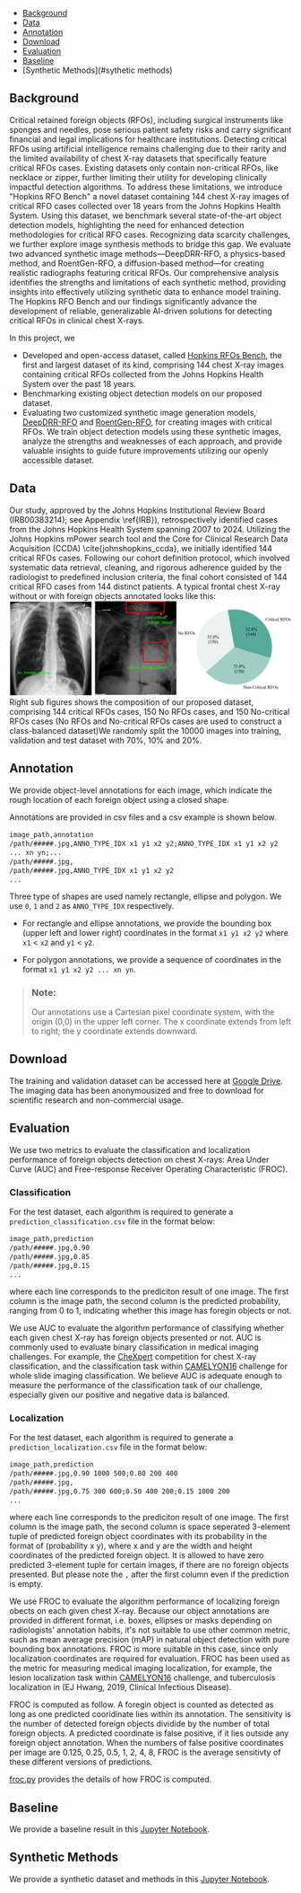 - [Background](#background)
- [Data](#data)
- [Annotation](#annotation)
- [Download](#download)
- [Evaluation](#evaluation)
- [Baseline](#baseline)
- [Synthetic Methods](#sythetic methods)


## Background
Critical retained foreign objects (RFOs), including surgical instruments like sponges and needles, pose serious patient safety risks and carry significant financial and legal implications for healthcare institutions. Detecting critical RFOs using artificial intelligence remains challenging due to their rarity and the limited availability of chest X-ray datasets that specifically feature critical RFOs cases. Existing datasets only contain non-critical RFOs, like necklace or zipper, further limiting their utility for developing clinically impactful detection algorithms. To address these limitations, we introduce "Hopkins RFO Bench" a novel dataset containing 144 chest X-ray images of critical RFO cases collected over 18 years from the Johns Hopkins Health System. Using this dataset, we benchmark several state-of-the-art object detection models, highlighting the need for enhanced detection methodologies for critical RFO cases. Recognizing data scarcity challenges, we further explore image synthesis methods to bridge this gap. We evaluate two advanced synthetic image methods—DeepDRR-RFO, a physics-based method, and RoentGen-RFO, a diffusion-based method—for creating realistic radiographs featuring critical RFOs. Our comprehensive analysis identifies the strengths and limitations of each synthetic method, providing insights into effectively utilizing synthetic data to enhance model training. The Hopkins RFO Bench and our findings significantly advance the development of reliable, generalizable AI-driven solutions for detecting critical RFOs in clinical chest X-rays.

In this project, we 
- Developed and open-access dataset, called [Hopkins RFOs Bench](), the first and largest dataset of its kind, comprising 144 chest X-ray images containing critical RFOs collected from the Johns Hopkins Health System over the past 18 years.
- Benchmarking existing object detection models on our proposed dataset.
- Evaluating two customized synthetic image generation models, [DeepDRR-RFO]() and [RoentGen-RFO](), for creating images with critical RFOs. We train object detection models using these synthetic images, analyze the strengths and weaknesses of each approach, and provide valuable insights to guide future improvements utilizing our openly accessible dataset.

## Data
Our study, approved by the Johns Hopkins Institutional Review Board (IRB00383214); see Appendix \ref{IRB}), retrospectively identified cases from the Johns Hopkins Health System spanning 2007 to 2024. Utilizing the Johns Hopkins mPower search tool and the Core for Clinical Research Data Acquisition (CCDA) \cite{johnshopkins_ccda}, we initially identified 144 critical RFOs cases. Following our cohort definition protocol, which involved systematic data retrieval, cleaning, and rigorous adherence guided by the radiologist to predefined inclusion criteria, the final cohort consisted of 144 critical RFO cases from 144 distinct patients. A typical frontal chest X-ray without or with foreign objects annotated looks like this:
![annotation](figures/rfo_com.png)
Right sub figures shows the composition of our proposed dataset, comprising 144 critical RFOs cases, 150 No RFOs cases, and 150 No-critical RFOs cases (No RFOs and No-critical RFOs cases are used to construct a class-balanced dataset)We randomly split the 10000 images into training, validation and test dataset with 70%, 10% and 20%.


## Annotation

We provide object-level annotations for each image, which indicate the rough location of each foreign object using a closed shape.

Annotations are provided in csv files and a csv example is shown below.

```csv
image_path,annotation
/path/#####.jpg,ANNO_TYPE_IDX x1 y1 x2 y2;ANNO_TYPE_IDX x1 y1 x2 y2 ... xn yn;...
/path/#####.jpg,
/path/#####.jpg,ANNO_TYPE_IDX x1 y1 x2 y2
...
```

Three type of shapes are used namely rectangle, ellipse and polygon. We use `0`, `1` and `2` as `ANNO_TYPE_IDX` respectively.

- For rectangle and ellipse annotations, we provide the bounding box (upper left and lower right) coordinates in the format `x1 y1 x2 y2` where `x1` < `x2` and `y1` < `y2`.

- For polygon annotations, we provide a sequence of coordinates in the format `x1 y1 x2 y2 ... xn yn`.

> ### Note:
> Our annotations use a Cartesian pixel coordinate system, with the origin (0,0) in the upper left corner. The x coordinate extends from left to right; the y coordinate extends downward.

## Download
The training and validation dataset can be accessed here at [Google Drive](https://drive.google.com/drive/folders/1SubfNALJn6aO56lUYeJsVpFLZuXurlBC). The imaging data has been
anonymousized and free to download for scientific research and non-commercial usage.


## Evaluation
We use two metrics to evaluate the classification and localization performance of foreign objects detection on chest X-rays: Area Under Curve (AUC) and  Free-response Receiver Operating Characteristic (FROC).

### Classification
For the test dataset, each algorithm is required to generate a `prediction_classification.csv` file in the format below:
```
image_path,prediction
/path/#####.jpg,0.90
/path/#####.jpg,0.85
/path/#####.jpg,0.15
...
```
where each line corresponds to the prediciton result of one image. The first column is the image path, the second column is the predicted probability, ranging from 0 to 1, indicating whether this image has foregin objects or not.

We use AUC to evaluate the algorithm performance of classifying whether each given chest X-ray has foreign objects presented or not. AUC is commonly used to evaluate binary classification in medical imaging challenges. For example, the [CheXpert](https://stanfordmlgroup.github.io/competitions/chexpert/) competition for chest X-ray classification, and the classification task within [CAMELYON16](https://camelyon16.grand-challenge.org/Evaluation/) challenge for whole slide imaging classification. We believe AUC is adequate enough to measure the performance of the classification task of our challenge, especially given our positive and negative data is balanced.

### Localization
For the test dataset, each algorithm is required to generate a `prediction_localization.csv` file in the format below:
```
image_path,prediction
/path/#####.jpg,0.90 1000 500;0.80 200 400
/path/#####.jpg,
/path/#####.jpg,0.75 300 600;0.50 400 200;0.15 1000 200
...
```
where each line corresponds to the prediciton result of one image. The first column is the image path, the second column
is space seperated 3-element tuple of predicted foreign object coordinates with its probability in the format of (probability x y), where x and y are the width and height coordinates of the predicted foreign object. It is allowed to have zero predicted 3-element tuple for certain images, if there are no foreign objects presented. But please note the `,` after the first column even if the prediction is empty.

We use FROC to evaluate the algorithm performance of localizing foreign obects on each given chest X-ray. Because our object annotations are provided in different format, i.e. boxes, ellipses or masks depending on radiologists' annotation habits, it's not suitable to use other common metric, such as mean average precision (mAP) in natural object detection with pure bounding box annotations. FROC is more suitable in this case, since only localization coordinates are required for evaluation. FROC has been used as the metric for measuring medical imaging localization, for example, the lesion localization task within [CAMELYON16](https://camelyon16.grand-challenge.org/Evaluation/) challenge, and tuberculosis localization in (EJ Hwang, 2019, Clinical Infectious Disease).

FROC is computed as follow. A foregin object is counted as detected as long as one predicted cooridinate lies within its annotation. The sensitivity is the number of detected foreign objects dividide by the number of total foreign objects. A predicted coordinate is false positive, if it lies outside any foreign object annotation. When the numbers of false positive coordinates per image are 0.125, 0.25, 0.5, 1, 2, 4, 8, FROC is the average sensitivty of these different versions of predictions. 

[froc.py](https://github.com/jfhealthcare/object-CXR/tree/master/froc.py) provides the details of how FROC is computed.


## Baseline

We provide a baseline result in this [Jupyter Notebook](https://github.com/jfhealthcare/object-CXR/tree/master/baseline/baseline.ipynb).

## Synthetic Methods

We provide a synthetic dataset and methods in this [Jupyter Notebook](https://github.com/jfhealthcare/object-CXR/tree/master/baseline/baseline.ipynb).
